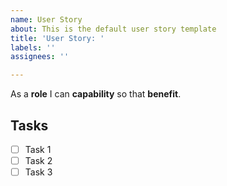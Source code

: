 ```yaml
---
name: User Story
about: This is the default user story template
title: 'User Story: '
labels: ''
assignees: ''

---
```


As a **role** I can **capability** so that **benefit**.

## Tasks
- [ ] Task 1
- [ ] Task 2
- [ ] Task 3
